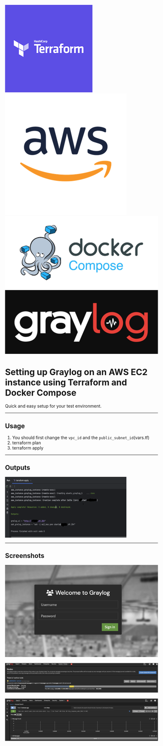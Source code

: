 <img src="./images/terraform.png" max-height="200"><img src="./images/aws.png" max-height="200"><img src="./images/dockercompose.jpeg"  max-height="200"><img src="./images/graylog.jpeg" max-height="200">

# Setting up Graylog on an AWS EC2 instance using Terraform and Docker Compose

Quick and easy setup for your test environment.

---
## Usage
1. You should first change the ```vpc_id``` and the ```public_subnet_id```(vars.tf)
2. terraform plan
3. terraform apply

---
## Outputs

<img src="./images/3.png" width="400" height="200">

---

## Screenshots
<img src="./images/2.png" max-width=100%; max-height=100%;>
<br>
<br>
<img src="./images/1.png" max-width=100%; max-height=100%;>
<br>
<br>
<img src="./images/4.png" max-width=100%; max-height=100%;>
